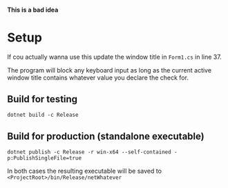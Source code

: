 #### This is a bad idea

# Setup

If cou actually wanna use this update the window title in `Form1.cs` in line 37.

The program will block any keyboard input as long as the current active window title contains whatever value you declare the check for.

## Build for testing

```shell
dotnet build -c Release
```

## Build for production (standalone executable)

```shell
dotnet publish -c Release -r win-x64 --self-contained -p:PublishSingleFile=true
```

In both cases the resulting executable will be saved to `<ProjectRoot>/bin/Release/netWhatever`
